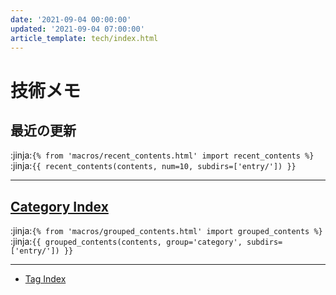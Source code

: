 ```yaml
---
date: '2021-09-04 00:00:00'
updated: '2021-09-04 07:00:00'
article_template: tech/index.html
---
```


# 技術メモ

## 最近の更新

:jinja:`{% from 'macros/recent_contents.html' import recent_contents %}`
:jinja:`{{ recent_contents(contents, num=10, subdirs=['entry/']) }}`

---

## [Category Index](category/)

:jinja:`{% from 'macros/grouped_contents.html' import grouped_contents %}`
:jinja:`{{ grouped_contents(contents, group='category', subdirs=['entry/']) }}`

---

- [Tag Index](tags/)
